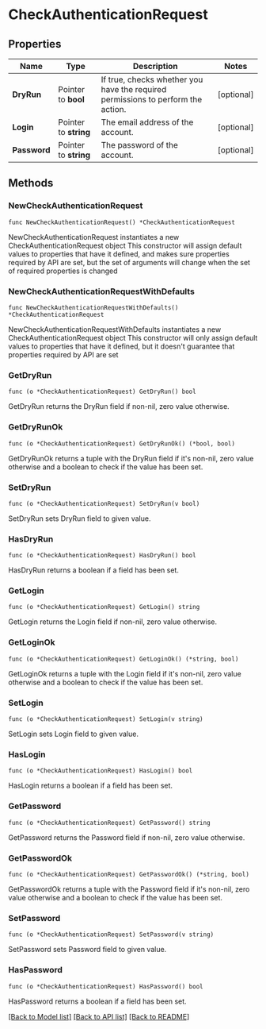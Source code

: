 # CheckAuthenticationRequest

## Properties

Name | Type | Description | Notes
------------ | ------------- | ------------- | -------------
**DryRun** | Pointer to **bool** | If true, checks whether you have the required permissions to perform the action. | [optional] 
**Login** | Pointer to **string** | The email address of the account. | [optional] 
**Password** | Pointer to **string** | The password of the account. | [optional] 

## Methods

### NewCheckAuthenticationRequest

`func NewCheckAuthenticationRequest() *CheckAuthenticationRequest`

NewCheckAuthenticationRequest instantiates a new CheckAuthenticationRequest object
This constructor will assign default values to properties that have it defined,
and makes sure properties required by API are set, but the set of arguments
will change when the set of required properties is changed

### NewCheckAuthenticationRequestWithDefaults

`func NewCheckAuthenticationRequestWithDefaults() *CheckAuthenticationRequest`

NewCheckAuthenticationRequestWithDefaults instantiates a new CheckAuthenticationRequest object
This constructor will only assign default values to properties that have it defined,
but it doesn't guarantee that properties required by API are set

### GetDryRun

`func (o *CheckAuthenticationRequest) GetDryRun() bool`

GetDryRun returns the DryRun field if non-nil, zero value otherwise.

### GetDryRunOk

`func (o *CheckAuthenticationRequest) GetDryRunOk() (*bool, bool)`

GetDryRunOk returns a tuple with the DryRun field if it's non-nil, zero value otherwise
and a boolean to check if the value has been set.

### SetDryRun

`func (o *CheckAuthenticationRequest) SetDryRun(v bool)`

SetDryRun sets DryRun field to given value.

### HasDryRun

`func (o *CheckAuthenticationRequest) HasDryRun() bool`

HasDryRun returns a boolean if a field has been set.

### GetLogin

`func (o *CheckAuthenticationRequest) GetLogin() string`

GetLogin returns the Login field if non-nil, zero value otherwise.

### GetLoginOk

`func (o *CheckAuthenticationRequest) GetLoginOk() (*string, bool)`

GetLoginOk returns a tuple with the Login field if it's non-nil, zero value otherwise
and a boolean to check if the value has been set.

### SetLogin

`func (o *CheckAuthenticationRequest) SetLogin(v string)`

SetLogin sets Login field to given value.

### HasLogin

`func (o *CheckAuthenticationRequest) HasLogin() bool`

HasLogin returns a boolean if a field has been set.

### GetPassword

`func (o *CheckAuthenticationRequest) GetPassword() string`

GetPassword returns the Password field if non-nil, zero value otherwise.

### GetPasswordOk

`func (o *CheckAuthenticationRequest) GetPasswordOk() (*string, bool)`

GetPasswordOk returns a tuple with the Password field if it's non-nil, zero value otherwise
and a boolean to check if the value has been set.

### SetPassword

`func (o *CheckAuthenticationRequest) SetPassword(v string)`

SetPassword sets Password field to given value.

### HasPassword

`func (o *CheckAuthenticationRequest) HasPassword() bool`

HasPassword returns a boolean if a field has been set.


[[Back to Model list]](../README.md#documentation-for-models) [[Back to API list]](../README.md#documentation-for-api-endpoints) [[Back to README]](../README.md)



